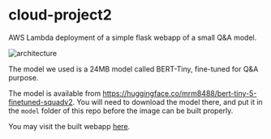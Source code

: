 # cloud-project2

AWS Lambda deployment of a simple flask webapp of a small Q&A model.

![architecture](https://github.com/mcnuggets-lab/cloud-project2/assets/16054484/e30696f5-dc28-46a3-84b8-f9d8af15b017)

The model we used is a 24MB model called BERT-Tiny, fine-tuned for Q&A purpose.

The model is available from https://huggingface.co/mrm8488/bert-tiny-5-finetuned-squadv2. You will need to download the model there, and put it in the `model` folder of this repo before the image can be built properly.

You may visit the built webapp [here](https://d44w85u9f6yan.cloudfront.net/).
